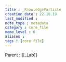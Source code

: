 ```yaml
---
title : _KnowledgeParticle
creation_date : 22.10.19
last_modified :
note_type : metadata
category : core_file
memo_level : 0
aliases : 
tags : [core file]
---
```


Parent : [[_Lab]]